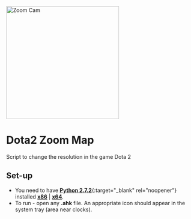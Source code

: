 <img src="http://clipart-library.com/image_gallery2/Python-Logo-PNG.png" alt="Zoom Cam" width="300px"/>

# Dota2 Zoom Map
Script to change the resolution in the game Dota 2

## Set-up
- You need to have [**Python 2.7.2**](https://www.python.org/downloads/release/python-272/){:target="_blank" rel="noopener"} installed [**x86**](https://www.python.org/ftp/python/2.7.2/python-2.7.2.msi) | [**x64**](https://www.python.org/ftp/python/2.7.2/python-2.7.2.amd64.msi).
- To run - open any **.ahk** file. An appropriate icon should appear in the system tray (area near clocks). 
